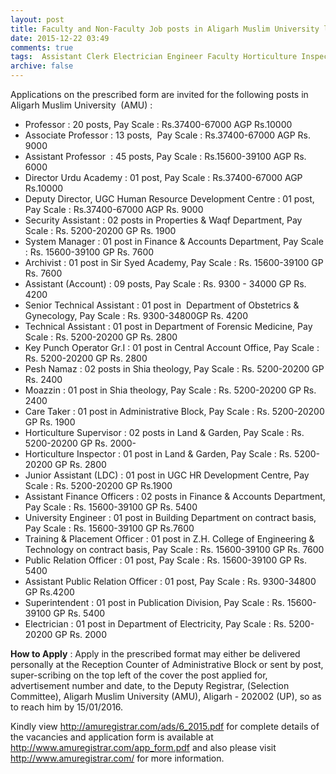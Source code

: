 ```yaml
---
layout: post
title: Faculty and Non-Faculty Job posts in Aligarh Muslim University last date 15th Jan-2016   
date: 2015-12-22 03:49
comments: true
tags:  Assistant Clerk Electrician Engineer Faculty Horticulture Inspector Officer PRO Superintendent Supervisor University UP 
archive: false
---
```

Applications on the prescribed form are invited for the following posts in Aligarh Muslim University  (AMU) :


- Professor : 20 posts, Pay Scale : Rs.37400-67000 AGP Rs.10000
- Associate Professor : 13 posts,  Pay Scale : Rs.37400-67000 AGP Rs. 9000
- Assistant Professor  : 45 posts, Pay Scale : Rs.15600-39100 AGP Rs. 6000
- Director Urdu Academy : 01 post, Pay Scale : Rs.37400-67000 AGP Rs.10000
- Deputy Director, UGC Human Resource Development Centre : 01 post,  Pay Scale : Rs.37400-67000 AGP Rs. 9000 
- Security Assistant : 02 posts in Properties & Waqf Department, Pay Scale : Rs. 5200-20200 GP Rs. 1900
- System Manager : 01 post in Finance & Accounts Department, Pay Scale : Rs. 15600-39100 GP Rs. 7600
- Archivist : 01 post in Sir Syed Academy, Pay Scale : Rs. 15600-39100 GP Rs. 7600
- Assistant (Account) : 09 posts, Pay Scale : Rs. 9300 - 34000 GP Rs. 4200
- Senior Technical Assistant : 01 post in  Department of Obstetrics & Gynecology, Pay Scale : Rs. 9300-34800GP Rs. 4200
- Technical Assistant : 01 post in Department of Forensic Medicine, Pay Scale : Rs. 5200-20200 GP Rs. 2800
- Key Punch Operator Gr.I : 01 post in Central Account Office, Pay Scale : Rs. 5200-20200 GP Rs. 2800
- Pesh Namaz : 02 posts in Shia theology, Pay Scale : Rs. 5200-20200 GP Rs. 2400
- Moazzin : 01 post in Shia theology, Pay Scale : Rs. 5200-20200 GP Rs. 2400
- Care Taker : 01 post in Administrative Block, Pay Scale : Rs. 5200-20200 GP Rs. 1900
- Horticulture Supervisor : 02 posts in Land & Garden, Pay Scale : Rs. 5200-20200 GP Rs. 2000- 
- Horticulture Inspector : 01 post in Land & Garden, Pay Scale : Rs. 5200-20200 GP Rs. 2800
- Junior Assistant (LDC) : 01 post in UGC HR Development Centre, Pay Scale : Rs. 5200-20200 GP Rs.1900
- Assistant Finance Officers : 02 posts in Finance & Accounts Department, Pay Scale : Rs. 15600-39100 GP Rs. 5400
- University Engineer : 01 post in Building Department on contract basis, Pay Scale : Rs. 15600-39100 GP Rs.7600
- Training & Placement Officer : 01 post in Z.H. College of Engineering & Technology on contract basis, Pay Scale : Rs. 15600-39100 GP Rs. 7600
- Public Relation Officer : 01 post, Pay Scale : Rs. 15600-39100 GP Rs. 5400
- Assistant Public Relation Officer : 01 post, Pay Scale : Rs. 9300-34800 GP Rs.4200
- Superintendent : 01 post in Publication Division, Pay Scale : Rs. 15600-39100 GP Rs. 5400
- Electrician : 01 post in Department of Electricity, Pay Scale : Rs. 5200-20200 GP Rs. 2000



**How to Apply** : Apply in the prescribed format may either be delivered personally at the Reception Counter of Administrative Block or sent by post, super-scribing on the top left of the cover the post applied for, advertisement number and date, to the Deputy Registrar, (Selection Committee), Aligarh Muslim University (AMU), Aligarh - 202002 (UP), so as to reach him by 15/01/2016. 

Kindly view <http://amuregistrar.com/ads/6_2015.pdf> for complete details of the vacancies and application form is available at <http://www.amuregistrar.com/app_form.pdf> and also please visit http://www.amuregistrar.com/ for more information.




